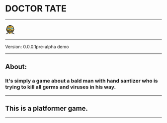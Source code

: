 # DOCTOR TATE
___
![Image](./assets/icon.bmp "DocorTate")
___
Version: 0.0.0.1pre-alpha demo
___
## About:
### It's simply a game about a bald man with hand santizer who is trying to kill all germs and viruses in his way.
___
## This is a platformer game.
___

